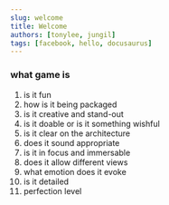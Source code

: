 ```yaml
---
slug: welcome
title: Welcome
authors: [tonylee, jungil]
tags: [facebook, hello, docusaurus]
---
```



###  what game is

1. is it fun
2. how is it being packaged
3. is it creative and stand-out
4. is it doable or is it something wishful
5. is it clear on the architecture
6. does it sound appropriate
7. is it in focus and immersable 
8. does it allow different views
9. what emotion does it evoke
10. is it detailed
11. perfection level

